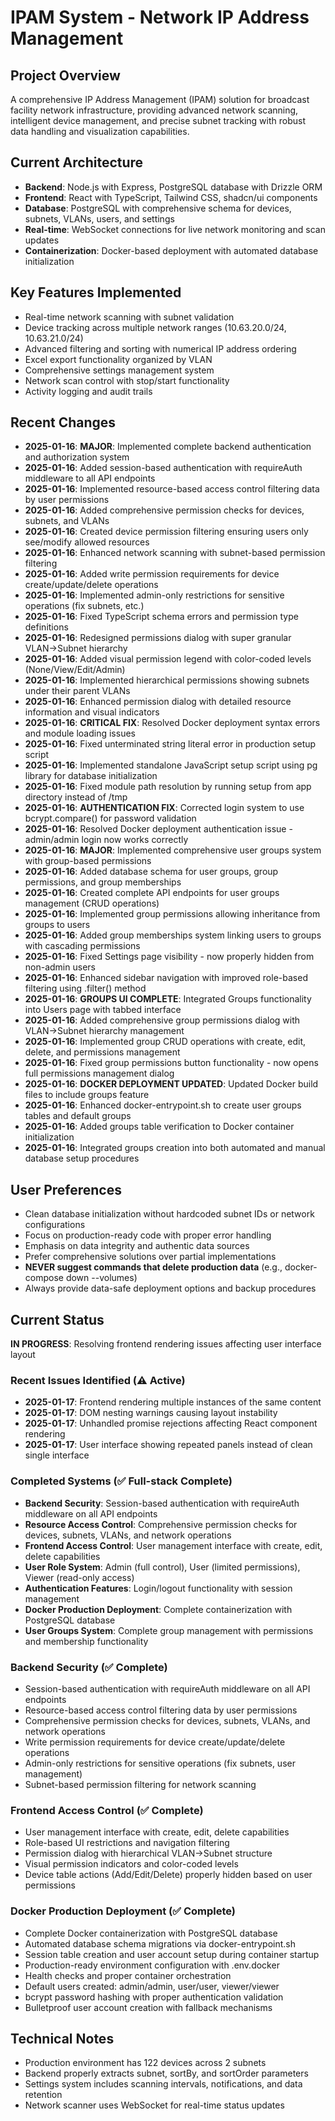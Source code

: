 # IPAM System - Network IP Address Management

## Project Overview
A comprehensive IP Address Management (IPAM) solution for broadcast facility network infrastructure, providing advanced network scanning, intelligent device management, and precise subnet tracking with robust data handling and visualization capabilities.

## Current Architecture
- **Backend**: Node.js with Express, PostgreSQL database with Drizzle ORM
- **Frontend**: React with TypeScript, Tailwind CSS, shadcn/ui components
- **Database**: PostgreSQL with comprehensive schema for devices, subnets, VLANs, users, and settings
- **Real-time**: WebSocket connections for live network monitoring and scan updates
- **Containerization**: Docker-based deployment with automated database initialization

## Key Features Implemented
- Real-time network scanning with subnet validation
- Device tracking across multiple network ranges (10.63.20.0/24, 10.63.21.0/24)
- Advanced filtering and sorting with numerical IP address ordering
- Excel export functionality organized by VLAN
- Comprehensive settings management system
- Network scan control with stop/start functionality
- Activity logging and audit trails

## Recent Changes
- **2025-01-16**: **MAJOR**: Implemented complete backend authentication and authorization system
- **2025-01-16**: Added session-based authentication with requireAuth middleware to all API endpoints
- **2025-01-16**: Implemented resource-based access control filtering data by user permissions
- **2025-01-16**: Added comprehensive permission checks for devices, subnets, and VLANs
- **2025-01-16**: Created device permission filtering ensuring users only see/modify allowed resources
- **2025-01-16**: Enhanced network scanning with subnet-based permission filtering
- **2025-01-16**: Added write permission requirements for device create/update/delete operations
- **2025-01-16**: Implemented admin-only restrictions for sensitive operations (fix subnets, etc.)
- **2025-01-16**: Fixed TypeScript schema errors and permission type definitions
- **2025-01-16**: Redesigned permissions dialog with super granular VLAN→Subnet hierarchy
- **2025-01-16**: Added visual permission legend with color-coded levels (None/View/Edit/Admin)
- **2025-01-16**: Implemented hierarchical permissions showing subnets under their parent VLANs
- **2025-01-16**: Enhanced permission dialog with detailed resource information and visual indicators
- **2025-01-16**: **CRITICAL FIX**: Resolved Docker deployment syntax errors and module loading issues
- **2025-01-16**: Fixed unterminated string literal error in production setup script
- **2025-01-16**: Implemented standalone JavaScript setup script using pg library for database initialization
- **2025-01-16**: Fixed module path resolution by running setup from app directory instead of /tmp
- **2025-01-16**: **AUTHENTICATION FIX**: Corrected login system to use bcrypt.compare() for password validation
- **2025-01-16**: Resolved Docker deployment authentication issue - admin/admin login now works correctly
- **2025-01-16**: **MAJOR**: Implemented comprehensive user groups system with group-based permissions
- **2025-01-16**: Added database schema for user groups, group permissions, and group memberships
- **2025-01-16**: Created complete API endpoints for user groups management (CRUD operations)
- **2025-01-16**: Implemented group permissions allowing inheritance from groups to users
- **2025-01-16**: Added group memberships system linking users to groups with cascading permissions
- **2025-01-16**: Fixed Settings page visibility - now properly hidden from non-admin users
- **2025-01-16**: Enhanced sidebar navigation with improved role-based filtering using .filter() method
- **2025-01-16**: **GROUPS UI COMPLETE**: Integrated Groups functionality into Users page with tabbed interface
- **2025-01-16**: Added comprehensive group permissions dialog with VLAN→Subnet hierarchy management
- **2025-01-16**: Implemented group CRUD operations with create, edit, delete, and permissions management
- **2025-01-16**: Fixed group permissions button functionality - now opens full permissions management dialog
- **2025-01-16**: **DOCKER DEPLOYMENT UPDATED**: Updated Docker build files to include groups feature
- **2025-01-16**: Enhanced docker-entrypoint.sh to create user groups tables and default groups
- **2025-01-16**: Added groups table verification to Docker container initialization
- **2025-01-16**: Integrated groups creation into both automated and manual database setup procedures

## User Preferences
- Clean database initialization without hardcoded subnet IDs or network configurations
- Focus on production-ready code with proper error handling
- Emphasis on data integrity and authentic data sources
- Prefer comprehensive solutions over partial implementations
- **NEVER suggest commands that delete production data** (e.g., docker-compose down --volumes)
- Always provide data-safe deployment options and backup procedures

## Current Status
**IN PROGRESS**: Resolving frontend rendering issues affecting user interface layout

### Recent Issues Identified (⚠️ Active)
- **2025-01-17**: Frontend rendering multiple instances of the same content
- **2025-01-17**: DOM nesting warnings causing layout instability
- **2025-01-17**: Unhandled promise rejections affecting React component rendering
- **2025-01-17**: User interface showing repeated panels instead of clean single interface

### Completed Systems (✅ Full-stack Complete)
- **Backend Security**: Session-based authentication with requireAuth middleware on all API endpoints
- **Resource Access Control**: Comprehensive permission checks for devices, subnets, VLANs, and network operations
- **Frontend Access Control**: User management interface with create, edit, delete capabilities
- **User Role System**: Admin (full control), User (limited permissions), Viewer (read-only access)
- **Authentication Features**: Login/logout functionality with session management
- **Docker Production Deployment**: Complete containerization with PostgreSQL database
- **User Groups System**: Complete group management with permissions and membership functionality

### Backend Security (✅ Complete)
- Session-based authentication with requireAuth middleware on all API endpoints
- Resource-based access control filtering data by user permissions
- Comprehensive permission checks for devices, subnets, VLANs, and network operations
- Write permission requirements for device create/update/delete operations
- Admin-only restrictions for sensitive operations (fix subnets, user management)
- Subnet-based permission filtering for network scanning

### Frontend Access Control (✅ Complete)  
- User management interface with create, edit, delete capabilities
- Role-based UI restrictions and navigation filtering
- Permission dialog with hierarchical VLAN→Subnet structure
- Visual permission indicators and color-coded levels
- Device table actions (Add/Edit/Delete) properly hidden based on user permissions

### Docker Production Deployment (✅ Complete)
- Complete Docker containerization with PostgreSQL database
- Automated database schema migrations via docker-entrypoint.sh
- Session table creation and user account setup during container startup
- Production-ready environment configuration with .env.docker
- Health checks and proper container orchestration
- Default users created: admin/admin, user/user, viewer/viewer
- bcrypt password hashing with proper authentication validation
- Bulletproof user account creation with fallback mechanisms

## Technical Notes
- Production environment has 122 devices across 2 subnets
- Backend properly extracts subnet, sortBy, and sortOrder parameters
- Settings system includes scanning intervals, notifications, and data retention
- Network scanner uses WebSocket for real-time status updates